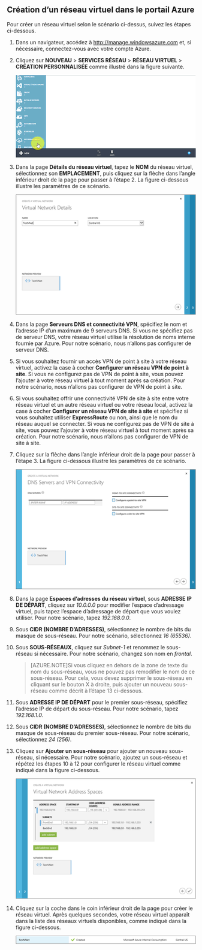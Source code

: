 ## Création d’un réseau virtuel dans le portail Azure

Pour créer un réseau virtuel selon le scénario ci-dessus, suivez les étapes ci-dessous.

1. Dans un navigateur, accédez à http://manage.windowsazure.com et, si nécessaire, connectez-vous avec votre compte Azure.
2. Cliquez sur **NOUVEAU** > **SERVICES RÉSEAU** > **RÉSEAU VIRTUEL** > **CRÉATION PERSONNALISÉE** comme illustré dans la figure suivante.

	![Créer un réseau virtuel dans le portail](./media/virtual-networks-create-vnet-classic-portal-include/vnet-create-portal-figure1.gif)

3. Dans la page **Détails du réseau virtuel**, tapez le **NOM** du réseau virtuel, sélectionnez son **EMPLACEMENT**, puis cliquez sur la flèche dans l’angle inférieur droit de la page pour passer à l’étape 2. La figure ci-dessous illustre les paramètres de ce scénario.

	![Détails du réseau virtuel](./media/virtual-networks-create-vnet-classic-portal-include/vnet-create-portal-figure2.png)

4. Dans la page **Serveurs DNS et connectivité VPN**, spécifiez le nom et l’adresse IP d’un maximum de 9 serveurs DNS. Si vous ne spécifiez pas de serveur DNS, votre réseau virtuel utilise la résolution de noms interne fournie par Azure. Pour notre scénario, nous n’allons pas configurer de serveur DNS.
5. Si vous souhaitez fournir un accès VPN de point à site à votre réseau virtuel, activez la case à cocher **Configurer un réseau VPN de point à site**. Si vous ne configurez pas de VPN de point à site, vous pouvez l’ajouter à votre réseau virtuel à tout moment après sa création. Pour notre scénario, nous n’allons pas configurer de VPN de point à site.
6. Si vous souhaitez offrir une connectivité VPN de site à site entre votre réseau virtuel et un autre réseau virtuel ou votre réseau local, activez la case à cocher **Configurer un réseau VPN de site à site** et spécifiez si vous souhaitez utiliser **ExpressRoute** ou non, ainsi que le nom du réseau auquel se connecter. Si vous ne configurez pas de VPN de site à site, vous pouvez l’ajouter à votre réseau virtuel à tout moment après sa création. Pour notre scénario, nous n’allons pas configurer de VPN de site à site.
7. Cliquez sur la flèche dans l’angle inférieur droit de la page pour passer à l’étape 3. La figure ci-dessous illustre les paramètres de ce scénario.

	![Serveurs DNS et page de connectivité VPN](./media/virtual-networks-create-vnet-classic-portal-include/vnet-create-portal-figure3.png)

8. Dans la page **Espaces d’adresses du réseau virtuel**, sous **ADRESSE IP DE DÉPART**, cliquez sur *10.0.0.0* pour modifier l’espace d’adressage virtuel, puis tapez l’espace d’adressage de départ que vous voulez utiliser. Pour notre scénario, tapez *192.168.0.0*.
9. Sous **CIDR (NOMBRE D’ADRESSES)**, sélectionnez le nombre de bits du masque de sous-réseau. Pour notre scénario, sélectionnez *16 (65536)*.
10. Sous **SOUS-RÉSEAUX**, cliquez sur *Subnet-1* et renommez le sous-réseau si nécessaire. Pour notre scénario, changez son nom en *frontal*.

	>[AZURE.NOTE]Si vous cliquez en dehors de la zone de texte du nom du sous-réseau, vous ne pouvez pas remodifier le nom de ce sous-réseau. Pour cela, vous devez supprimer le sous-réseau en cliquant sur le bouton X à droite, puis ajouter un nouveau sous-réseau comme décrit à l’étape 13 ci-dessous.

11. Sous **ADRESSE IP DE DÉPART** pour le premier sous-réseau, spécifiez l’adresse IP de départ du sous-réseau. Pour notre scénario, tapez *192.168.1.0*.
12. Sous **CIDR (NOMBRE D’ADRESSES)**, sélectionnez le nombre de bits du masque de sous-réseau du premier sous-réseau. Pour notre scénario, sélectionnez *24 (256)*.
13. Cliquez sur **Ajouter un sous-réseau** pour ajouter un nouveau sous-réseau, si nécessaire. Pour notre scénario, ajoutez un sous-réseau et répétez les étapes 10 à 12 pour configurer le réseau virtuel comme indiqué dans la figure ci-dessous.

	![Espaces d’adressage du réseau virtuel](./media/virtual-networks-create-vnet-classic-portal-include/vnet-create-portal-figure4.png)

14. Cliquez sur la coche dans le coin inférieur droit de la page pour créer le réseau virtuel. Après quelques secondes, votre réseau virtuel apparaît dans la liste des réseaux virtuels disponibles, comme indiqué dans la figure ci-dessous.

	![Nouveau réseau virtuel](./media/virtual-networks-create-vnet-classic-portal-include/vnet-create-portal-figure5.png)

<!---HONumber=August15_HO9-->